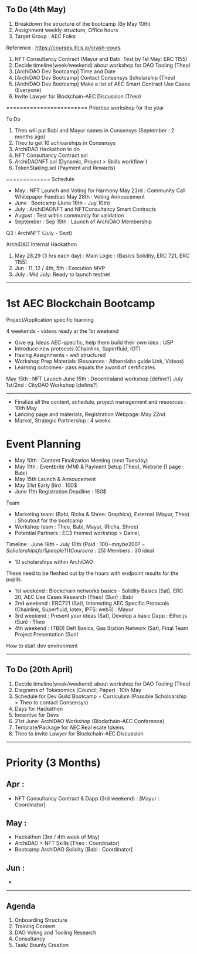## To Do (4th May)
1. Breakdown the structure of the bootcamp (By May 10th)
2. Assignment weekly structure,  Office hours
3. Target Group : AEC Folks

Reference : https://courses.ifcjs.io/crash-cours


1. NFT Consultancy Contract (Mayur and Babi: Test by 1st May: ERC 1155)
2. Decide timeline(week/weekend) about workshop for DAO Tooling (Theo)
3. [ArchiDAO Dev Bootcamp] Time and Date 
4. [ArchiDAO Dev Bootcamp] Contact Consensys Scholarship (Theo)
5. [ArchiDAO Dev Bootcamp] Make a list of AEC Smart Contract Use Cases (Everyone)
6. Invite Lawyer for Blockchain-AEC Discussion (Theo)

========================
Priortise workshop for the year

To Do
1. Theo will put Babi and Mayur names in Consensys (September : 2 months ago)
2. Theo to get 10 schloarships in Consensys
3. ArchiDAO Hackathon to do
4. NFT Consultancy Contract.sol
5. ArchiDAONFT.sol (Dynamic, Project > Skills workflow )
6. TokenStaking.sol (Payment and Rewards)
  
  
  
=============
Schedule 
* May : NFT Launch and Voting for Harmony
May 23rd : Community Call Whitepaper Feedbac
May 28th : Voting Annoucement
* June : Bootcamp (June 18th - Juy 10th)
* July :  ArchiDAONFT and NFTConsultancy Smart Contracts 
* August : Test within community for validation
* September : Sep 15th : Launch of ArchiDAO Membership

Q3 : ArchiNFT (July - Sept)

ArchiDAO Internal Hackathon
1. May 28,29 (3 hrs each day) : Main Logic : (Basics Solidity, ERC 721, ERC 1155)
2. Jun : 11, 12 / 4th, 5th : Execution MVP
3. July : Mid July: Ready to launch testnet

-------------------------

# 1st AEC Blockchain Bootcamp 

Project/Application specific learning

4 weekends - videos ready at the 1st weekend
* Give eg. Ideas AEC-specific, help them build their own idea : USP
* Introduce new protocols (Chainlink, Superfluid, IOT)
* Having Assignments - well structured
* Workshop Prep Materials (Resources : Athenslabs guide Link, Videos)
* Learning outcomes- pass equals the award of certificates.

May 15th : NFT Launch
June 15th : Decentraland workshop [define?]
July 1st/2nd : CityDAO Workshop [define?]

----------
* Finalize all the content, schedule, project management and resources : 10th May
* Landing page and materials, Registration Webpage: May 22nd 
* Market, Strategic Partnership : 4 weeks

# Event Planning

* May 10th : Content Finalization Meeting (next Tuesday)
* May 11th : Eventbrite (MM) & Payment Setup (Theo), Website (1 page : Babi)
* May 15th Launch & Annoucement
* May 31st Early Bird : 100$
* June 11th Registration Deadline : 150$ 

Team
* Marketing team: (Babi, Richa & Shree: Graphics), External (Mayur, Theo) : Shoutout for the bootcamp
* Workshop team : Theo, Babi, Mayur, (Richa, Shree)
* Potential Partners : EC3 themed workshop > Daniel, 


Timeline : June 18th - July 10th  (Paid : 100$-maybe 200?-Scholarships for 5 people?) (Coursera : 25$)
Members : 30 ideal
* 10 scholarships within ArchiDAO


These need to be fleshed out by the hours with endpoint results for the pupils.
* 1st weekend : Blockchain networks basics - Solidity Basics (Sat), ERC 20, AEC Use Cases Research (Theo) (Sun) : Babi 
* 2nd weekend : ERC721 (Sat), Interesting AEC Specific Protocols (Chainlink, Superfluid, Iotex, IPFS: web3) : Mayur
* 3rd weekend : Present your ideas (Sat),  Develop a basic Dapp : Ether.js (Sun) : Theo
* 4th weekend : (TBD) Defi Basics, Gas Station Network (Sat), Final Team Project Presentation (Sun) 

How to start dev environment


-------------------------


## To Do (20th April)
1. Decide timeline(week/weekend) about workshop for DAO Tooling (Theo)
2. Diagrams of Tokenomics (Council, Paper) -10th May
3. Schedule for Dev Guild Bootcamp + Curriculum (Possible Scholoarship > Theo to contact Consensys)
4. Days for Hackathon
5. Incentive for Devs
6. 21st June: ArchiDAO Workshop (Blockchain-AEC Conference)
7. Template/Package for AEC Real esate tokens
8. Theo to invite Lawyer for Blockchain-AEC Discussion

------------------------

# Priority (3 Months)

## Apr : 
* NFT Consultancy Contract & Dapp (3rd weekend) : [Mayur : Coordinator]

## May : 
* Hackathon (3rd / 4th week of May) 
* ArchiDAO > NFT Skills [Theo : Coordinator]
* Bootcamp ArchiDAO Solidity [Babi : Coordinator]

## Jun :
* 

----------------------

## Agenda

1. Onboarding Structure
2. Training Content
3. DAO Voting and Tooling Research
4. Consultancy 
5. Task/ Bounty Creation


